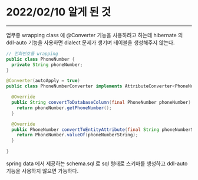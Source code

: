 # 2022/02/10 알게 된 것

---

업무중 wrapping class 에 @Converter 기능을 사용하려고 하는데 hibernate 의 ddl-auto 기능을 사용하면 dialect 문제가 생기며 테이블을 생성해주지 않는다.

```java
// 전화번호를 wrapping
public class PhoneNumber {
  private String phoneNumber;
}
```

```java
@Converter(autoApply = true)
public class PhoneNumberConverter implements AttributeConverter<PhoneNumber, String> {

  @Override
  public String convertToDatabaseColumn(final PhoneNumber phoneNumber) {
    return phoneNumber.getPhoneNumber();
  }

  @Override
  public PhoneNumber convertToEntityAttribute(final String phoneNumberString) {
    return PhoneNumber.valueOf(phoneNumberString);
  }
  
}
```

spring data 에서 제공하는 schema.sql 로 sql 형태로 스키마를 생성하고 ddl-auto 기능을 사용하지 않으면 가능하다.
